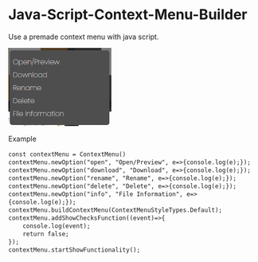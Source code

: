 # Java-Script-Context-Menu-Builder
Use a premade context menu with java script.

![screenshot](https://github.com/Monnapse/Java-Script-Context-Menu-Builder/blob/main/preview.png?raw=true)

Example
```
const contextMenu = ContextMenu()
contextMenu.newOption("open", "Open/Preview", e=>{console.log(e);});
contextMenu.newOption("download", "Download", e=>{console.log(e);});
contextMenu.newOption("rename", "Rename", e=>{console.log(e);});
contextMenu.newOption("delete", "Delete", e=>{console.log(e);});
contextMenu.newOption("info", "File Information", e=>{console.log(e);});
contextMenu.buildContextMenu(ContextMenuStyleTypes.Default);
contextMenu.addShowChecksFunction((event)=>{
    console.log(event);
    return false;
});
contextMenu.startShowFunctionality();
```
